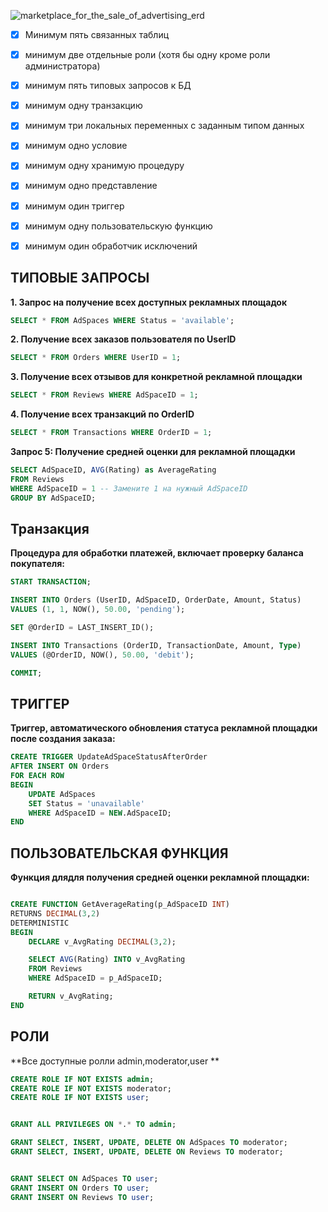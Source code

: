 ![marketplace_for_the_sale_of_advertising_erd](https://github.com/kuistal/marketplace_for_the_sale_of_advertising/assets/73898978/daf4a64f-d2da-4559-95a9-8886ad81aa4c)
- [x] Минимум пять связанных таблиц
- [x] минимум две отдельные роли (хотя бы одну кроме роли администратора)
- [x] минимум пять типовых запросов к БД
- [x] минимум одну транзакцию
- [x] минимум три локальных переменных с заданным типом данных
- [x] минимум одно условие
- [x] минимум одну хранимую процедуру
- [x] минимум одно представление
- [x] минимум один триггер
- [x] минимум одну пользовательскую функцию
- [x] минимум один обработчик исключений



 ## ТИПОВЫЕ ЗАПРОСЫ
**1. Запрос на получение всех доступных рекламных площадок**
```sql
SELECT * FROM AdSpaces WHERE Status = 'available';
```
**2. Получение всех заказов пользователя по UserID**
```sql
SELECT * FROM Orders WHERE UserID = 1;
```
**3. Получение всех отзывов для конкретной рекламной площадки**
```sql
SELECT * FROM Reviews WHERE AdSpaceID = 1;
```
**4. Получение всех транзакций по OrderID**
```sql
SELECT * FROM Transactions WHERE OrderID = 1;
```
**Запрос 5: Получение средней оценки для рекламной площадки**
```sql
SELECT AdSpaceID, AVG(Rating) as AverageRating 
FROM Reviews 
WHERE AdSpaceID = 1 -- Замените 1 на нужный AdSpaceID
GROUP BY AdSpaceID;
```

## Транзакция

**Процедура для обработки платежей, включает проверку баланса покупателя:**

```sql
START TRANSACTION;

INSERT INTO Orders (UserID, AdSpaceID, OrderDate, Amount, Status) 
VALUES (1, 1, NOW(), 50.00, 'pending');

SET @OrderID = LAST_INSERT_ID();

INSERT INTO Transactions (OrderID, TransactionDate, Amount, Type) 
VALUES (@OrderID, NOW(), 50.00, 'debit');

COMMIT;
```

## ТРИГГЕР

**Триггер, автоматического обновления статуса рекламной площадки после создания заказа:**
```sql
CREATE TRIGGER UpdateAdSpaceStatusAfterOrder
AFTER INSERT ON Orders
FOR EACH ROW
BEGIN
    UPDATE AdSpaces
    SET Status = 'unavailable'
    WHERE AdSpaceID = NEW.AdSpaceID;
END 
```

## ПОЛЬЗОВАТЕЛЬСКАЯ ФУНКЦИЯ

**Функция длядля получения средней оценки рекламной площадки:**

```sql

CREATE FUNCTION GetAverageRating(p_AdSpaceID INT) 
RETURNS DECIMAL(3,2)
DETERMINISTIC
BEGIN
    DECLARE v_AvgRating DECIMAL(3,2);

    SELECT AVG(Rating) INTO v_AvgRating
    FROM Reviews
    WHERE AdSpaceID = p_AdSpaceID;

    RETURN v_AvgRating;
END 
```

## РОЛИ

**Все доступные ролли admin,moderator,user **

```sql
CREATE ROLE IF NOT EXISTS admin;
CREATE ROLE IF NOT EXISTS moderator;
CREATE ROLE IF NOT EXISTS user;


GRANT ALL PRIVILEGES ON *.* TO admin;

GRANT SELECT, INSERT, UPDATE, DELETE ON AdSpaces TO moderator;
GRANT SELECT, INSERT, UPDATE, DELETE ON Reviews TO moderator;


GRANT SELECT ON AdSpaces TO user;
GRANT INSERT ON Orders TO user;
GRANT INSERT ON Reviews TO user;
```
